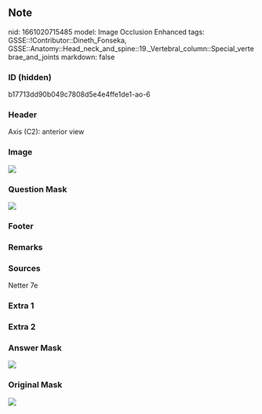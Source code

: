 ## Note
nid: 1661020715485
model: Image Occlusion Enhanced
tags: GSSE::!Contributor::Dineth_Fonseka, GSSE::Anatomy::Head_neck_and_spine::19._Vertebral_column::Special_vertebrae_and_joints
markdown: false

### ID (hidden)
b17713dd90b049c7808d5e4e4ffe1de1-ao-6

### Header
Axis (C2): anterior view

### Image
<img src="tmpw0sple2g.png">

### Question Mask
<img src="b17713dd90b049c7808d5e4e4ffe1de1-ao-6-Q.svg">

### Footer


### Remarks


### Sources
Netter 7e

### Extra 1


### Extra 2


### Answer Mask
<img src="b17713dd90b049c7808d5e4e4ffe1de1-ao-6-A.svg">

### Original Mask
<img src="b17713dd90b049c7808d5e4e4ffe1de1-ao-O.svg">
